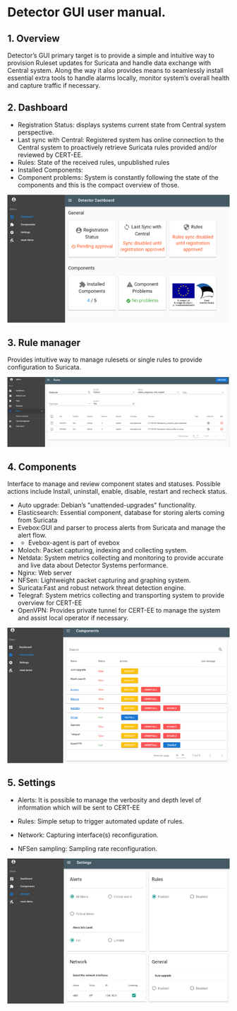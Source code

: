 # Detector GUI user manual.

## 1. Overview

Detector’s GUI primary target is to provide a simple and intuitive way to provision Ruleset updates for Suricata and handle data exchange with Central system. Along the way it also provides means to seamlessly install essential extra tools to handle alarms locally, monitor system’s overall health and capture traffic if necessary.

## 2. Dashboard

* Registration Status: displays systems current state from Central system perspective.
* Last sync with Central: Registered system has online connection to the Central system to proactively retrieve Suricata rules provided and/or reviewed by CERT-EE.
* Rules: State of the received rules, unpublished rules
* Installed Components: 
* Component problems: System is constantly following the state of the components and this is the compact overview of those.

![Dashboard view](../images/image_4.png)

## 3. Rule manager

Provides intuitive way to manage rulesets or single rules to provide configuration to Suricata.

![Rule manager view](../images/image_5.png)

## 4. Components

Interface to manage and review component states and statuses. Possible actions include Install, uninstall, enable, disable, restart and recheck status.

* Auto upgrade: Debian’s "unattended-upgrades" functionality.
* Elasticsearch: Essential component, database for storing alerts coming from Suricata
* Evebox:GUI and parser to process alerts from Suricata and manage the alert flow.
* * Evebox-agent is part of evebox
* Moloch: Packet capturing, indexing and collecting system.
* Netdata: System metrics collecting and monitoring to provide accurate and live data about Detector Systems performance.
* Nginx: Web server
* NFSen: Lightweight packet capturing and graphing system.
* Suricata:Fast and robust network threat detection engine.
* Telegraf: System metrics collecting and transporting system to provide overview for CERT-EE
* OpenVPN: Provides private tunnel for CERT-EE to manage the system and assist local operator if necessary.

![Components view](../images/image_6.png)

## 5. Settings

* Alerts: It is possible to manage the verbosity and depth level of information which will be sent to CERT-EE

* Rules: Simple setup to trigger automated update of rules.

* Network: Capturing interface(s) reconfiguration.

* NFSen sampling: Sampling rate reconfiguration.

![Settings view](../images/image_7.png)